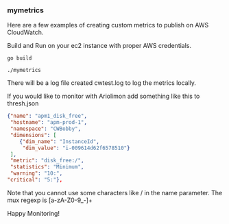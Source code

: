 ### **mymetrics**

Here are a few examples of creating custom metrics to publish on AWS CloudWatch.

Build and Run on your ec2 instance with proper AWS credentials.  

`go build`

`./mymetrics`

There will be a log file created cwtest.log to log the metrics locally.

If you would like to monitor with Ariolimon add something like this to thresh.json

```json
{"name": "apm1_disk_free",
 "hostname": "apm-prod-1",
 "namespace": "CWBobby",
 "dimensions": [
	{"dim_name": "InstanceId",
	 "dim_value": "i-009614d62f6578510"}
 ],
 "metric": "disk_free:/",
 "statistics": "Minimum",
 "warning": "10:",
"critical": "5:"},
```

Note that you cannot use some characters like / in the name parameter. The mux
regexp is [a-zA-Z0-9_-]+

Happy Monitoring!

